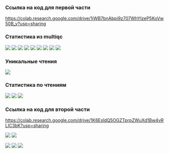 ### Ссылка на код для первой части
https://colab.research.google.com/drive/1iWB7bnAbpi9z707WhYIzeP5KoVw50B_v?usp=sharing

### Статистика из multiqc
![](https://github.com/kolbunovaa/images/blob/main/2021-11-26_00-34-58.png)
![](https://github.com/kolbunovaa/images/blob/main/2021-11-26_00-35-30.png)
![](https://github.com/kolbunovaa/images/blob/main/2021-11-26_00-36-00.png)
![](https://github.com/kolbunovaa/images/blob/main/2021-11-26_00-36-21.png)
![](https://github.com/kolbunovaa/images/blob/main/2021-11-26_00-37-03.png)
![](https://github.com/kolbunovaa/images/blob/main/2021-11-26_00-37-40.png)
![](https://github.com/kolbunovaa/images/blob/main/2021-11-26_00-38-03.png)
![](https://github.com/kolbunovaa/images/blob/main/2021-11-26_00-38-36.png)
![](https://github.com/kolbunovaa/images/blob/main/2021-11-26_00-39-05.png)

### Уникальные чтения
![](https://github.com/kolbunovaa/images/blob/main/2021-11-26_02-55-53.png)

### Статистика по чтениям
![](https://github.com/kolbunovaa/images/blob/main/2021-11-26_16-44-09.png)
![](https://github.com/kolbunovaa/images/blob/main/2021-11-26_16-44-58.png)
![](https://github.com/kolbunovaa/images/blob/main/2021-11-26_16-45-23.png)

### Ссылка на код для второй части
https://colab.research.google.com/drive/1K6EsldQ5OGZTprpZWuXd1Bw4vRLIC3bK?usp=sharing

![](https://github.com/kolbunovaa/images/blob/main/2021-11-26_18-02-53.png)
![](https://github.com/kolbunovaa/images/blob/main/2021-11-26_18-03-57.png)

![](https://github.com/kolbunovaa/images/blob/main/2021-11-26_16-48-21.png)
![](https://github.com/kolbunovaa/images/blob/main/2021-11-26_18-22-07.png)
![](https://github.com/kolbunovaa/images/blob/main/2021-11-26_18-22-31.png)
